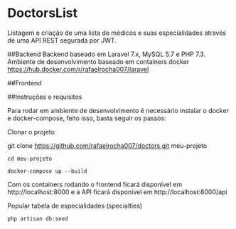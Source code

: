 # DoctorsList

Listagem e criação de uma lista de médicos e suas especialidades através de uma API REST segurada por JWT.

##Backend
Backend baseado em Laravel 7.x, MySQL 5.7 e PHP 7.3.
Ambiente de desenvolvimento baseado em containers docker https://hub.docker.com/r/rafaelrocha007/laravel

##Frontend

##Instruções e requisitos

Para rodar em ambiente de desenvolvimento é necessário instalar o docker e docker-compose, feito isso, basta seguir os passos:

Clonar o projeto

git clone https://github.com/rafaelrocha007/doctors.git meu-projeto

    cd meu-projeto

    docker-compose up --build

Com os containers rodando o frontend ficará disponível em http://localhost:8000 e a API ficará disponível em http://localhost:8000/api 

Popular tabela de especialidades (specialties)

    php artisan db:seed
